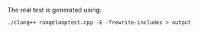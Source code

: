 The real test is generated using:

```
./clang++ rangelooptest.cpp -E -frewrite-includes > output
```
